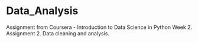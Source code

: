 # Data_Analysis
Assignment from Coursera - Introduction to Data Science in Python Week 2. Assignment 2. Data cleaning and analysis.
